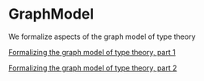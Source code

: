 # GraphModel
We formalize aspects of the graph model of type theory

[Formalizing the graph model of type theory, part 1](https://egbertrijke.com/2016/10/06/formalizing-the-graph-model-of-type-theory-part-1/)

[Formalizing the graph model of type theory, part 2](https://egbertrijke.com/2016/10/12/formalizing-the-graph-model-of-type-theory-part-2/)
